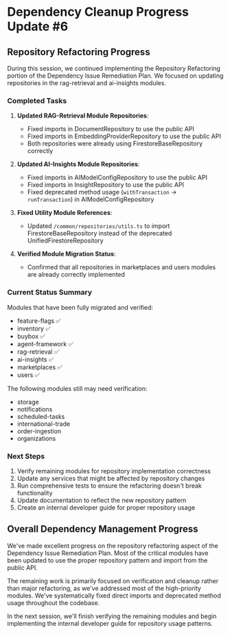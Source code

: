 # Dependency Cleanup Progress Update #6

## Repository Refactoring Progress

During this session, we continued implementing the Repository Refactoring portion of the Dependency Issue Remediation Plan. We focused on updating repositories in the rag-retrieval and ai-insights modules.

### Completed Tasks

1. **Updated RAG-Retrieval Module Repositories**:

   - Fixed imports in DocumentRepository to use the public API
   - Fixed imports in EmbeddingProviderRepository to use the public API
   - Both repositories were already using FirestoreBaseRepository correctly

2. **Updated AI-Insights Module Repositories**:

   - Fixed imports in AIModelConfigRepository to use the public API
   - Fixed imports in InsightRepository to use the public API
   - Fixed deprecated method usage (`withTransaction` → `runTransaction`) in AIModelConfigRepository

3. **Fixed Utility Module References**:

   - Updated `/common/repositories/utils.ts` to import FirestoreBaseRepository instead of the deprecated UnifiedFirestoreRepository

4. **Verified Module Migration Status**:
   - Confirmed that all repositories in marketplaces and users modules are already correctly implemented

### Current Status Summary

Modules that have been fully migrated and verified:

- feature-flags ✅
- inventory ✅
- buybox ✅
- agent-framework ✅
- rag-retrieval ✅
- ai-insights ✅
- marketplaces ✅
- users ✅

The following modules still may need verification:

- storage
- notifications
- scheduled-tasks
- international-trade
- order-ingestion
- organizations

### Next Steps

1. Verify remaining modules for repository implementation correctness
2. Update any services that might be affected by repository changes
3. Run comprehensive tests to ensure the refactoring doesn't break functionality
4. Update documentation to reflect the new repository pattern
5. Create an internal developer guide for proper repository usage

## Overall Dependency Management Progress

We've made excellent progress on the repository refactoring aspect of the Dependency Issue Remediation Plan. Most of the critical modules have been updated to use the proper repository pattern and import from the public API.

The remaining work is primarily focused on verification and cleanup rather than major refactoring, as we've addressed most of the high-priority modules. We've systematically fixed direct imports and deprecated method usage throughout the codebase.

In the next session, we'll finish verifying the remaining modules and begin implementing the internal developer guide for repository usage patterns.
